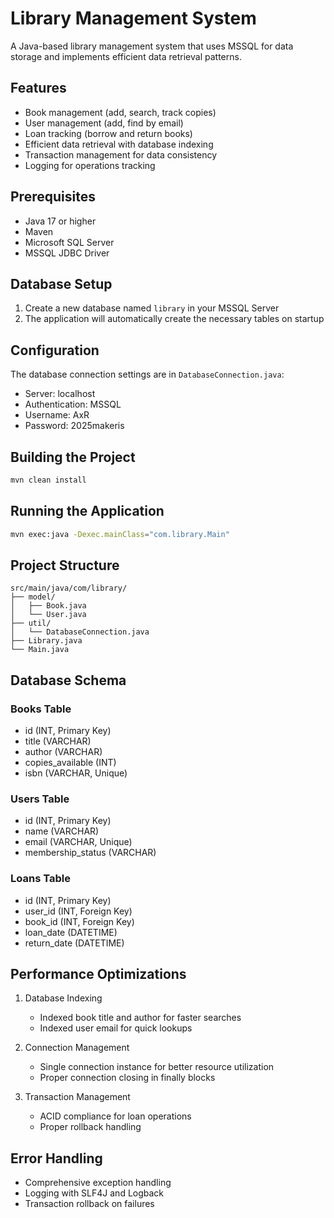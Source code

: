 # Library Management System

A Java-based library management system that uses MSSQL for data storage and implements efficient data retrieval patterns.

## Features

- Book management (add, search, track copies)
- User management (add, find by email)
- Loan tracking (borrow and return books)
- Efficient data retrieval with database indexing
- Transaction management for data consistency
- Logging for operations tracking

## Prerequisites

- Java 17 or higher
- Maven
- Microsoft SQL Server
- MSSQL JDBC Driver

## Database Setup

1. Create a new database named `library` in your MSSQL Server
2. The application will automatically create the necessary tables on startup

## Configuration

The database connection settings are in `DatabaseConnection.java`:
- Server: localhost
- Authentication: MSSQL
- Username: AxR
- Password: 2025makeris

## Building the Project

```bash
mvn clean install
```

## Running the Application

```bash
mvn exec:java -Dexec.mainClass="com.library.Main"
```

## Project Structure

```
src/main/java/com/library/
├── model/
│   ├── Book.java
│   └── User.java
├── util/
│   └── DatabaseConnection.java
├── Library.java
└── Main.java
```

## Database Schema

### Books Table
- id (INT, Primary Key)
- title (VARCHAR)
- author (VARCHAR)
- copies_available (INT)
- isbn (VARCHAR, Unique)

### Users Table
- id (INT, Primary Key)
- name (VARCHAR)
- email (VARCHAR, Unique)
- membership_status (VARCHAR)

### Loans Table
- id (INT, Primary Key)
- user_id (INT, Foreign Key)
- book_id (INT, Foreign Key)
- loan_date (DATETIME)
- return_date (DATETIME)

## Performance Optimizations

1. Database Indexing
   - Indexed book title and author for faster searches
   - Indexed user email for quick lookups

2. Connection Management
   - Single connection instance for better resource utilization
   - Proper connection closing in finally blocks

3. Transaction Management
   - ACID compliance for loan operations
   - Proper rollback handling

## Error Handling

- Comprehensive exception handling
- Logging with SLF4J and Logback
- Transaction rollback on failures 